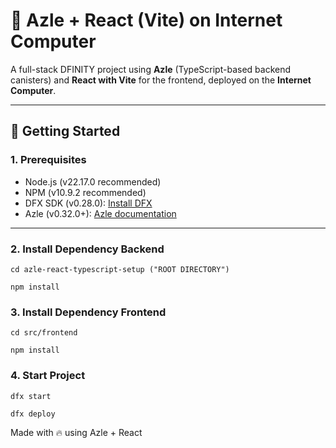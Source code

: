 # 🔗 Azle + React (Vite) on Internet Computer

A full-stack DFINITY project using **Azle** (TypeScript-based backend canisters) and **React with Vite** for the frontend, deployed on the **Internet Computer**.

---

## 🚀 Getting Started

### 1. Prerequisites

- Node.js (v22.17.0 recommended)
- NPM (v10.9.2 recommended)
- DFX SDK (v0.28.0): [Install DFX](https://internetcomputer.org/docs/current/developer-docs/setup/install/)
- Azle (v0.32.0+): [Azle documentation](https://github.com/demergent-labs/azle)

---

### 2. Install Dependency Backend

```base
cd azle-react-typescript-setup ("ROOT DIRECTORY")
```

```base
npm install
```

### 3. Install Dependency Frontend

```base 
cd src/frontend
```

```
npm install
```

### 4. Start Project

```base
dfx start
```

```base
dfx deploy
```


Made with 🔥 using Azle + React